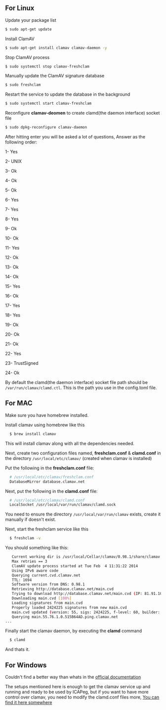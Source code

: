 
## For Linux

Update your package list

 ```bash
 $ sudo apt-get update
 ```

Install ClamAV

  ```bash
  $ sudo apt-get install clamav clamav-daemon -y
  ```

Stop ClamAV process

 ```bash
 $ sudo systemctl stop clamav-freshclam
 ```

Manually update the ClamAV signature database

```bash
$ sudo freshclam
```

Restart the service to update the database in the background

```bash
$ sudo systemctl start clamav-freshclam
```

Reconfigure **clamav-deomen** to create clamd(the daemon interface) socket file

```bash
$ sudo dpkg-reconfigure clamav-daemon
```

After hitting enter you will be asked a lot of questions, Answer as the following order:

1- Yes

2- UNIX

3- Ok

4- Ok

5- Ok

6- Yes

7- Yes

8- Yes

9- Ok

10- Ok

11- Yes

12- Ok

13- Ok

14- Ok

15- Yes

16- Ok

17- Yes

18- Yes

19- Ok

20- Ok

21- Ok

22- Yes

23- TrustSigned

24- Ok

By default the clamd(the daemon interface) socket file path should be ```/var/run/clamav/clamd.ctl```. This is the path you use in the config.toml file.

## For MAC

Make sure you have homebrew installed.

Install clamav using homebrew like this

 ```bash
   $ brew install clamav
 ```

This will install clamav along with all the dependencies needed.

Next, create two configuration files named, **freshclam.conf** & **clamd.conf** in the directory ```/usr/local/etc/clamav/``` (created when clamav is installed)

Put the following in the **freshclam.conf** file:

 ```bash
   # /usr/local/etc/clamav/freshclam.conf
   DatabaseMirror database.clamav.net
 ```

Next, put the following in the **clamd.conf** file:

```bash
  # /usr/local/etc/clamav/clamd.conf
  LocalSocket /usr/local/var/run/clamav/clamd.sock
```

You need to ensure the directory ```/usr/local/var/run/clamav``` exists, create it manually if doesn't exist.

Next, start the freshclam service like this

 ```bash
   $ freshclam -v
 ```

You should something like this:

 ```bash
    Current working dir is /usr/local/Cellar/clamav/0.98.1/share/clamav
    Max retries == 3
    ClamAV update process started at Tue Feb  4 11:31:22 2014
    Using IPv6 aware code
    Querying current.cvd.clamav.net
    TTL: 1694
    Software version from DNS: 0.98.1
    Retrieving http://database.clamav.net/main.cvd
    Trying to download http://database.clamav.net/main.cvd (IP: 81.91.100.173)
    Downloading main.cvd [100%]
    Loading signatures from main.cvd
    Properly loaded 2424225 signatures from new main.cvd
    main.cvd updated (version: 55, sigs: 2424225, f-level: 60, builder: neo)
    Querying main.55.76.1.0.515B64AD.ping.clamav.net
...

 ```

Finally start the clamav daemon, by executing the **clamd** command

 ```bash
   $ clamd
 ```

 And thats it.



## For Windows

Couldn't find a better way than whats in the [official documentation](https://www.clamav.net/documents/installing-clamav-on-windows)


The setups mentioned here is enough to get the clamav service up and running and ready to be used by ICAPeg, but if you want to have more control over clamav, you need to modify the clamd.conf files more, [You can find it here somewhere](https://www.clamav.net/documents/clam-antivirus-user-manual)
